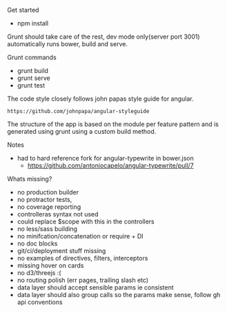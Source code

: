 Get started

* npm install

Grunt should take care of the rest, dev mode only(server port 3001) automatically runs bower, build and serve.

Grunt commands

* grunt build
* grunt serve
* grunt test


The code style closely follows john papas style guide for angular.

`https://github.com/johnpapa/angular-styleguide`

The structure of the app is based on the module per feature pattern and is generated using grunt using a custom build method.


Notes

* had to hard reference fork for angular-typewrite in bower.json
  * https://github.com/antoniocapelo/angular-typewrite/pull/7

Whats missing?

* no production builder
* no protractor tests,
* no coverage reporting
* controlleras syntax not used
* could replace $scope with this in the controllers
* no less/sass building
* no minifcation/concatenation or require + DI
* no doc blocks
* git/ci/deployment stuff missing
* no examples of directives, filters, interceptors
* missing hover on cards
* no d3/threejs :( 
* no routing polish (err pages, trailing slash etc)
* data layer should accept sensible params ie consistent
* data layer should also group calls so the params make sense, follow gh api conventions